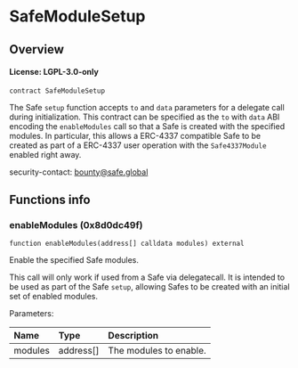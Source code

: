 # SafeModuleSetup

## Overview

#### License: LGPL-3.0-only

```solidity
contract SafeModuleSetup
```

The Safe `setup` function accepts `to` and `data` parameters for a delegate call during initialization. This
contract can be specified as the `to` with `data` ABI encoding the `enableModules` call so that a Safe is
created with the specified modules. In particular, this allows a ERC-4337 compatible Safe to be created as part
of a ERC-4337 user operation with the `Safe4337Module` enabled right away.

security-contact: bounty@safe.global
## Functions info

### enableModules (0x8d0dc49f)

```solidity
function enableModules(address[] calldata modules) external
```

Enable the specified Safe modules.

This call will only work if used from a Safe via delegatecall. It is intended to be used as part of the
Safe `setup`, allowing Safes to be created with an initial set of enabled modules.


Parameters:

| Name    | Type      | Description            |
| :------ | :-------- | :--------------------- |
| modules | address[] | The modules to enable. |
